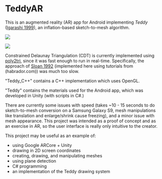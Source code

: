 # TeddyAR

This is an augmented reality (AR) app for Android implementing *Teddy* ([Igarashi 1999](https://www.cs.toronto.edu/~jacobson/seminar/igarashi-et-al-1999.pdf)), an inflation-based sketch-to-mesh algorithm.

![](heart_demo.gif)

![](swan_demo.gif)

Constrained Delaunay Triangulation (CDT) is currently implemented using [poly2tri](https://github.com/MaulingMonkey/poly2tri-cs), since it was fast enough to run in real-time. Specifically, the approach of [Sloan 1992](https://www.newcastle.edu.au/__data/assets/pdf_file/0019/22519/23_A-fast-algortithm-for-generating-constrained-Delaunay-triangulations.pdf) (implemented here using tutorials from (habrador.com)) was much too slow.

"Teddy_C++" contains a C++ implementation which uses OpenGL.

"Teddy" contains the materials used for the Android app, which was developed in Unity (with scripts in C#.)

There are currently some issues with speed (takes ~10 - 15 seconds to do sketch-to-mesh conversion on a Samsung Galaxy S9, mesh manipulations like translation and enlarge/shrink cause freezing), and a minor issue with mesh appearance. This project was intended as a proof of concept and as an exercise in AR, so the user interface is really only intuitive to the creator.

This project may be useful as an example of:
* using Google ARCore + Unity
* drawing in 2D screen coordinates
* creating, drawing, and manipulating meshes
* using plane detection
* C# programming
* an implementation of the Teddy drawing system
